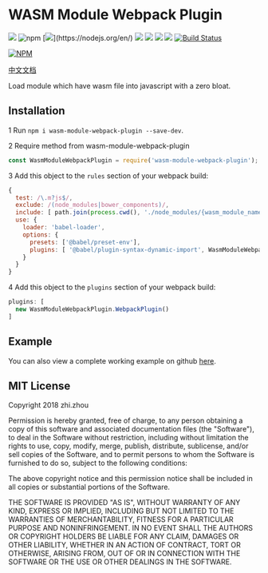 # WASM Module Webpack Plugin
![](https://img.shields.io/badge/version-1.1.3-green.svg?)
![npm](https://img.shields.io/npm/dw/wasm-module-webpack-plugin.svg)
[![](https://img.shields.io/badge/nodejs->=8.0-green.svg?)](https://nodejs.org/en/)
[![](https://img.shields.io/badge/npm->=5.4-blue.svg)](https://www.npmjs.com/)
[![](https://img.shields.io/badge/webpack->=4.0-blue.svg)](https://webpack.js.org/)
[![](https://img.shields.io/badge/babel->=7.0-blue.svg)](https://babeljs.io/)
![](https://img.shields.io/badge/license-MIT-000000.svg)
[![Build Status](https://www.travis-ci.org/zhouzhi3859/wasm-module-webpack-plugin.svg?branch=master)](https://www.travis-ci.org/zhouzhi3859/wasm-from-emscripten-result-loader)

[![NPM](https://nodei.co/npm/wasm-module-webpack-plugin.png)](https://nodei.co/npm/wasm-module-webpack-plugin/)

[中文文档](https://github.com/zhouzhi3859/wasm-module-webpack-plugin/blob/master/README.zh-CN.md)

Load module which have wasm file into javascript with a zero bloat.

## Installation
1 Run `npm i wasm-module-webpack-plugin --save-dev`.

2 Require method from wasm-module-webpack-plugin
```js
const WasmModuleWebpackPlugin = require('wasm-module-webpack-plugin');
```

3 Add this object to the `rules` section of your webpack build:
```js
{
  test: /\.m?js$/,
  exclude: /(node_modules|bower_components)/,
  include: [ path.join(process.cwd(), './node_modules/{wasm_module_name}') ],
  use: {
    loader: 'babel-loader',
    options: {
      presets: ['@babel/preset-env'],
      plugins: [ '@babel/plugin-syntax-dynamic-import', WasmModuleWebpackPlugin.BabelPlugin ]
    }
  }
}
```
4 Add this object to the `plugins` section of your webpack build:
```js
plugins: [
  new WasmModuleWebpackPlugin.WebpackPlugin()
]
```
## Example
You can also view a complete working example on github [here](https://github.com/zhouzhi3859/wasm-module-webpack-plugin/tree/master/example).


## MIT License

Copyright 2018 zhi.zhou

Permission is hereby granted, free of charge, to any person obtaining a copy of this software and associated documentation files (the "Software"), to deal in the Software without restriction, including without limitation the rights to use, copy, modify, merge, publish, distribute, sublicense, and/or sell copies of the Software, and to permit persons to whom the Software is furnished to do so, subject to the following conditions:

The above copyright notice and this permission notice shall be included in all copies or substantial portions of the Software.

THE SOFTWARE IS PROVIDED "AS IS", WITHOUT WARRANTY OF ANY KIND, EXPRESS OR IMPLIED, INCLUDING BUT NOT LIMITED TO THE WARRANTIES OF MERCHANTABILITY, FITNESS FOR A PARTICULAR PURPOSE AND NONINFRINGEMENT. IN NO EVENT SHALL THE AUTHORS OR COPYRIGHT HOLDERS BE LIABLE FOR ANY CLAIM, DAMAGES OR OTHER LIABILITY, WHETHER IN AN ACTION OF CONTRACT, TORT OR OTHERWISE, ARISING FROM, OUT OF OR IN CONNECTION WITH THE SOFTWARE OR THE USE OR OTHER DEALINGS IN THE SOFTWARE.
